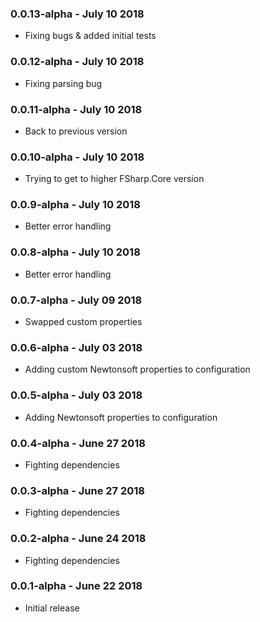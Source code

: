 ### 0.0.13-alpha - July 10 2018
* Fixing bugs & added initial tests

### 0.0.12-alpha - July 10 2018
* Fixing parsing bug

### 0.0.11-alpha - July 10 2018
* Back to previous version

### 0.0.10-alpha - July 10 2018
* Trying to get to higher FSharp.Core version

### 0.0.9-alpha - July 10 2018
* Better error handling

### 0.0.8-alpha - July 10 2018
* Better error handling

### 0.0.7-alpha - July 09 2018
* Swapped custom properties

### 0.0.6-alpha - July 03 2018
* Adding custom Newtonsoft properties to configuration

### 0.0.5-alpha - July 03 2018
* Adding Newtonsoft properties to configuration

### 0.0.4-alpha - June 27 2018
* Fighting dependencies

### 0.0.3-alpha - June 27 2018
* Fighting dependencies

### 0.0.2-alpha - June 24 2018
* Fighting dependencies

### 0.0.1-alpha - June 22 2018
* Initial release